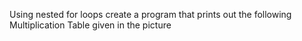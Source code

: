 Using nested for loops create a program that prints out the following Multiplication Table given in the picture